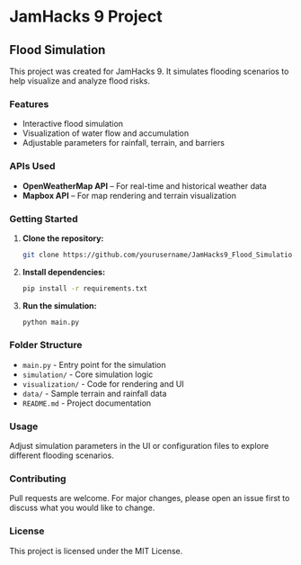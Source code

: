 # JamHacks 9 Project
## Flood Simulation

This project was created for JamHacks 9. It simulates flooding scenarios to help visualize and analyze flood risks.

### Features

- Interactive flood simulation
- Visualization of water flow and accumulation
- Adjustable parameters for rainfall, terrain, and barriers

### APIs Used

- **OpenWeatherMap API** – For real-time and historical weather data
- **Mapbox API** – For map rendering and terrain visualization

### Getting Started

1. **Clone the repository:**
    ```bash
    git clone https://github.com/yourusername/JamHacks9_Flood_Simulation.git
    ```
2. **Install dependencies:**
    ```bash
    pip install -r requirements.txt
    ```
3. **Run the simulation:**
    ```bash
    python main.py
    ```

### Folder Structure

- `main.py` - Entry point for the simulation
- `simulation/` - Core simulation logic
- `visualization/` - Code for rendering and UI
- `data/` - Sample terrain and rainfall data
- `README.md` - Project documentation

### Usage

Adjust simulation parameters in the UI or configuration files to explore different flooding scenarios.

### Contributing

Pull requests are welcome. For major changes, please open an issue first to discuss what you would like to change.

### License

This project is licensed under the MIT License.